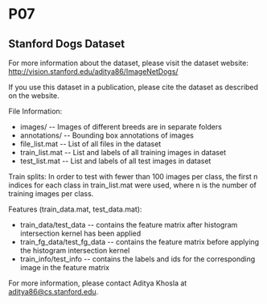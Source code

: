 # P07

Stanford Dogs Dataset
---------------------
For more information about the dataset, please visit the dataset website:
  http://vision.stanford.edu/aditya86/ImageNetDogs/

If you use this dataset in a publication, please cite the dataset as
described on the website.

File Information:
 - images/
    -- Images of different breeds are in separate folders
 - annotations/
    -- Bounding box annotations of images
 - file_list.mat
    -- List of all files in the dataset
 - train_list.mat
    -- List and labels of all training images in dataset
 - test_list.mat
    -- List and labels of all test images in dataset

Train splits:
 In order to test with fewer than 100 images per class, the first
 n indices for each class in train_list.mat were used, where n is
 the number of training images per class.

Features (train_data.mat, test_data.mat):
 - train_data/test_data
   -- contains the feature matrix after histogram intersection kernel has been applied
 - train_fg_data/test_fg_data
   -- contains the feature matrix before applying the histogram intersection kernel
 - train_info/test_info
   -- contains the labels and ids for the corresponding image in the feature matrix

For more information, please contact Aditya Khosla at aditya86@cs.stanford.edu.
